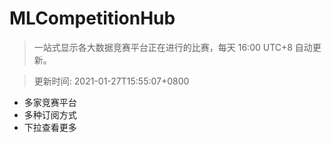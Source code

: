 # MLCompetitionHub

> 一站式显示各大数据竞赛平台正在进行的比赛，每天 16:00 UTC+8 自动更新。
  
> 更新时间: 2021-01-27T15:55:07+0800 

* 多家竞赛平台
* 多种订阅方式
* 下拉查看更多